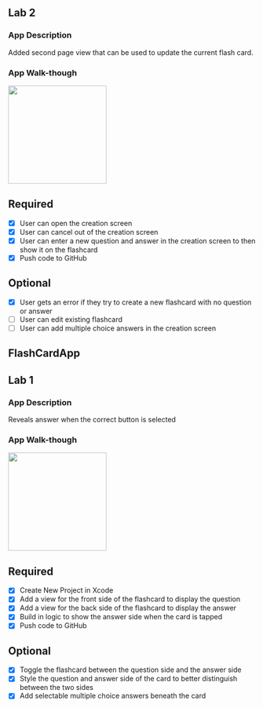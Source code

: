## Lab 2

### App Description
Added second page view that can be used to update the current flash card.

### App Walk-though

<img src="http://g.recordit.co/pvoFGF6ENs.gif" width=200><br>


## Required
- [x] User can open the creation screen
- [x] User can cancel out of the creation screen
- [x] User can enter a new question and answer in the creation screen to then show it on the flashcard
- [x] Push code to GitHub
## Optional
- [x] User gets an error if they try to create a new flashcard with no question or answer
- [ ] User can edit existing flashcard
- [ ] User can add multiple choice answers in the creation screen
## FlashCardApp

## Lab 1

### App Description
Reveals answer when the correct button is selected

### App Walk-though

<img src="http://g.recordit.co/MIUnRsMa0f.gif" width=200><br>

## Required
- [x] Create New Project in Xcode
- [x] Add a view for the front side of the flashcard to display the question
- [x] Add a view for the back side of the flashcard to display the answer
- [x] Build in logic to show the answer side when the card is tapped
- [x] Push code to GitHub
## Optional
- [x] Toggle the flashcard between the question side and the answer side
- [x] Style the question and answer side of the card to better distinguish between the two sides
- [x] Add selectable multiple choice answers beneath the card
